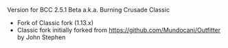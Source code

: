 Version for BCC 2.5.1 Beta a.k.a. Burning Crusade Classic

- Fork of Classic fork (1.13.x)
- Classic fork initially forked from https://github.com/Mundocani/Outfitter by John Stephen
